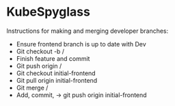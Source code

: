 # KubeSpyglass

Instructions for making and merging developer branches:

- Ensure frontend branch is up to date with Dev
- Git checkout -b <your-name>/<featureName>
- Finish feature and commit
- Git push origin <your-name>/<featureName>
- Git checkout initial-frontend
- Git pull origin initial-frontend
- Git merge <your-name>/<featureName>
- Add, commit, -> git push origin initial-frontend
